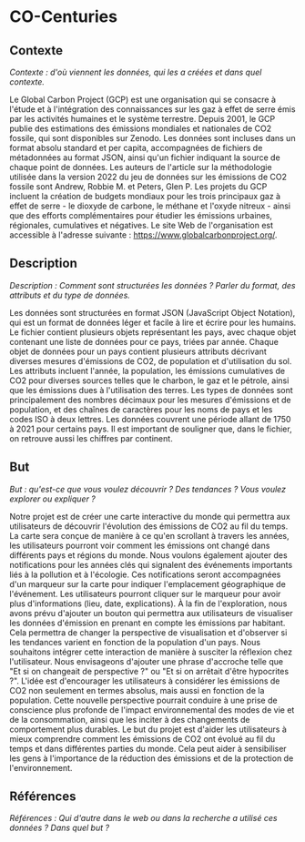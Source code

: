 # CO-Centuries
## Contexte
*Contexte : d'où viennent les données, qui les a créées et dans quel contexte.*

Le Global Carbon Project (GCP) est une organisation qui se consacre à l'étude et à l'intégration des connaissances sur les gaz à effet de serre émis par les activités humaines et le système terrestre. Depuis 2001, le GCP publie des estimations des émissions mondiales et nationales de CO2 fossile, qui sont disponibles sur Zenodo. Les données sont incluses dans un format absolu standard et per capita, accompagnées de fichiers de métadonnées au format JSON, ainsi qu'un fichier indiquant la source de chaque point de données. Les auteurs de l'article sur la méthodologie utilisée dans la version 2022 du jeu de données sur les émissions de CO2 fossile sont Andrew, Robbie M. et Peters, Glen P.
Les projets du GCP incluent la création de budgets mondiaux pour les trois principaux gaz à effet de serre - le dioxyde de carbone, le méthane et l'oxyde nitreux - ainsi que des efforts complémentaires pour étudier les émissions urbaines, régionales, cumulatives et négatives. Le site Web de l'organisation est accessible à l'adresse suivante : https://www.globalcarbonproject.org/.
## Description
*Description : Comment sont structurées les données ? Parler du format, des attributs et du type de données.*

Les données sont structurées en format JSON (JavaScript Object Notation), qui est un format de données léger et facile à lire et écrire pour les humains. Le fichier contient plusieurs objets représentant les pays, avec chaque objet contenant une liste de données pour ce pays, triées par année.
Chaque objet de données pour un pays contient plusieurs attributs décrivant diverses mesures d'émissions de CO2, de population et d'utilisation du sol. Les attributs incluent l'année, la population, les émissions cumulatives de CO2 pour diverses sources telles que le charbon, le gaz et le pétrole, ainsi que les émissions dues à l'utilisation des terres.
Les types de données sont principalement des nombres décimaux pour les mesures d'émissions et de population, et des chaînes de caractères pour les noms de pays et les codes ISO à deux lettres. Les données couvrent une période allant de 1750 à 2021 pour certains pays.
Il est important de souligner que, dans le fichier, on retrouve aussi les chiffres par continent.
## But
*But : qu'est-ce que vous voulez découvrir ? Des tendances ? Vous voulez explorer ou expliquer ?*

Notre projet est de créer une carte interactive du monde qui permettra aux utilisateurs de découvrir l'évolution des émissions de CO2 au fil du temps. La carte sera conçue de manière à ce qu'en scrollant à travers les années, les utilisateurs pourront voir comment les émissions ont changé dans différents pays et régions du monde.
Nous voulons également ajouter des notifications pour les années clés qui signalent des événements importants liés à la pollution et à l'écologie. Ces notifications seront accompagnées d'un marqueur sur la carte pour indiquer l'emplacement géographique de l'événement. Les utilisateurs pourront cliquer sur le marqueur pour avoir plus d'informations (lieu, date, explications).
À la fin de l'exploration, nous avons prévu d'ajouter un bouton qui permettra aux utilisateurs de visualiser les données d'émission en prenant en compte les émissions par habitant. Cela permettra de changer la perspective de visualisation et d'observer si les tendances varient en fonction de la population d'un pays. Nous souhaitons intégrer cette interaction de manière à susciter la réflexion chez l'utilisateur. Nous envisageons d'ajouter une phrase d'accroche telle que "Et si on changeait de perspective ?" ou "Et si on arrêtait d'être hypocrites ?". L'idée est d'encourager les utilisateurs à considérer les émissions de CO2 non seulement en termes absolus, mais aussi en fonction de la population. Cette nouvelle perspective pourrait conduire à une prise de conscience plus profonde de l'impact environnemental des modes de vie et de la consommation, ainsi que les inciter à des changements de comportement plus durables.
Le but du projet est d'aider les utilisateurs à mieux comprendre comment les émissions de CO2 ont évolué au fil du temps et dans différentes parties du monde. Cela peut aider à sensibiliser les gens à l'importance de la réduction des émissions et de la protection de l'environnement.
## Références
*Références : Qui d'autre dans le web ou dans la recherche a utilisé ces données ? Dans quel but ?*